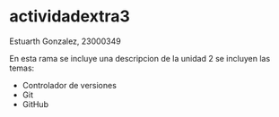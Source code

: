 # actividadextra3
Estuarth Gonzalez, 23000349

En esta rama se incluye una descripcion de la unidad 2 se incluyen las temas:
- Controlador de versiones
- Git
- GitHub
